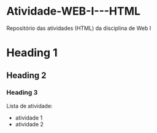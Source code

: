 # Atividade-WEB-I---HTML
Repositório das atividades (HTML) da disciplina de Web I

# Heading 1
## Heading 2
### Heading 3

Lista de atividade:
- atividade 1
- atividade 2

